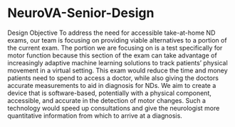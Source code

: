 # NeuroVA-Senior-Design

Design Objective
To address the need for accessible take-at-home ND exams, our team is focusing on providing viable alternatives to a portion of the current exam. The portion we are focusing on is a test specifically for motor function because this section of the exam can take advantage of increasingly adaptive machine learning solutions to track patients’ physical movement in a virtual setting. This exam would reduce the time and money patients need to spend to access a doctor, while also giving the doctors accurate measurements to aid in diagnosis for NDs. We aim to create a device that is software-based, potentially with a physical component, accessible, and accurate in the detection of motor changes. Such a technology would speed up consultations and give the neurologist more quantitative information from which to arrive at a diagnosis.
